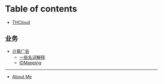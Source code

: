 # Table of contents

* [THCloud](README.md)

## 业务

* [计算广告](ye-wu/ji-suan-guang-gao/README.md)
  * [一些名词解释](ye-wu/ji-suan-guang-gao/yi-xie-ming-ci-jie-shi.md)
  * [IDMapping](ye-wu/ji-suan-guang-gao/idmapping.md)

***

* [About Me](<README (1).md>)
